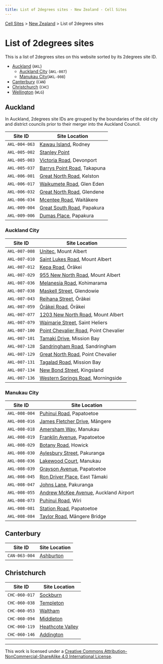```yaml
---
title: List of 2degrees sites - New Zealand - Cell Sites
---
```


[Cell Sites](../) > [New Zealand](./) > List of 2degrees sites

# List of 2degrees sites

This is a list of 2degrees sites on this website sorted by its 2degrees site ID.

* [Auckland](#auckland) (`AKL`)
    * [Auckland City](#auckland-city) (`AKL-007`)
    * [Manukau City](#manukau-city)(`AKL-008`)
* [Canterbury](#canterbury) (`CAN`)
* [Christchurch](#christchurch) (`CHC`)
* [Wellington](#wellington) (`WLG`)

## Auckland

In Auckland, 2degrees site IDs are grouped by the boundaries of the old city and district councils prior to their
merger into the Auckland Council.

Site ID       | Site Location
------------- | -------------
`AKL-004-063` | [Kawau Island](./auk/rodney/#kawau-island), Rodney
`AKL-005-002` | [Stanley Point](./auk/devonport-takapuna/stanley-point)
`AKL-005-003` | [Victoria Road](./auk/devonport-takapuna/devonport#victoria-road), Devonport
`AKL-005-037` | [Barrys Point Road](./auk/devonport-takapuna/takapuna#54-and-79-barrys-point-road), Takapuna
`AKL-006-001` | [Great North Road](./auk/whau/#great-north-road), Kelston
`AKL-006-017` | [Waikumete Road](./auk/waitākere-ranges/#waikumete-road), Glen Eden
`AKL-006-032` | [Great North Road](./auk/henderson-massey/#great-north-road), Glendene
`AKL-006-034` | [Mcentee Road](./auk/waitākere-ranges/#mcentee-road), Waitākere
`AKL-009-004` | [Great South Road](./auk/papakura/#great-south-road), Papakura
`AKL-009-006` | [Dumas Place](./auk/papakura/#dumas-place), Papakura

### Auckland City

Site ID       | Site Location
------------- | -------------
`AKL-007-008` | [Unitec](./auk/albert-eden/unitec#spotless-facility), Mount Albert
`AKL-007-010` | [Saint Lukes Road](./auk/albert-eden/mount-albert#saint-lukes-road), Mount Albert
`AKL-007-012` | [Kepa Road](./auk/ōrākei/ōrākei#opposite-180-kepa-road), Ōrākei
`AKL-007-029` | [955 New North Road](./auk/albert-eden/mount-albert#955-new-north-road), Mount Albert
`AKL-007-036` | [Melanesia Road](./auk/ōrākei/kohimarama#melanesia-road), Kohimarama
`AKL-007-038` | [Maskell Street](./auk/ōrākei/glendowie##15-maskell-street), Glendowie
`AKL-007-043` | [Reihana Street](./auk/ōrākei/ōkahu-bay#36-reihana-street), Ōrākei
`AKL-007-059` | [Ōrākei Road](./auk/ōrākei/ōrākei-station#217-219-ōrākei-road), Ōrākei
`AKL-007-077` | [1203 New North Road](./auk/albert-eden/mount-albert#1203-new-north-road), Mount Albert
`AKL-007-079` | [Waimarie Street](./auk/ōrākei/saint-heliers#waimarie-street), Saint Heliers
`AKL-007-100` | [Point Chevalier Road](./auk/albert-eden/point-chevalier#212-point-chevalier-road), Point Chevalier
`AKL-007-101` | [Tamaki Drive](./auk/ōrākei/mission-bay#61-63-tamaki-drive), Mission Bay
`AKL-007-128` | [Sandringham Road](./auk/albert-eden/#515-519-sandringham-road), Sandringham
`AKL-007-129` | [Great North Road](./auk/albert-eden/point-chevalier#great-north-road), Point Chevalier
`AKL-007-131` | [Tagalad Road](./auk/ōrākei/mission-bay#tagalad-road), Mission Bay
`AKL-007-134` | [New Bond Street](./auk/albert-eden/#new-bond-street), Kingsland
`AKL-007-136` | [Western Springs Road](./auk/albert-eden/#western-springs-road), Morningside

### Manukau City

Site ID       | Site Location
------------- | -------------
`AKL-008-004` | [Puhinui Road](./auk/ōtara-papatoetoe/#316-puhinui-road), Papatoetoe
`AKL-008-016` | [James Fletcher Drive](./auk/māngere-ōtāhuhu/#266-james-fletcher-drive), Māngere
`AKL-008-018` | [Amersham Way](./auk/ōtara-papatoetoe/manukau#amersham-way), Manukau
`AKL-008-019` | [Franklin Avenue](./auk/ōtara-papatoetoe/#franklin-avenue), Papatoetoe
`AKL-008-029` | [Botany Road](./auk/howick/howick#botany-road), Howick
`AKL-008-030` | [Aylesbury Street](./auk/howick/pakuranga#aylesbury-street), Pakuranga
`AKL-008-036` | [Lakewood Court](./auk/ōtara-papatoetoe/manukau#20-lakewood-court), Manukau
`AKL-008-039` | [Grayson Avenue](./auk/ōtara-papatoetoe/#grayson-avenue), Papatoetoe
`AKL-008-045` | [Ron Driver Place](./auk/howick/east-tāmaki#ron-driver-place), East Tāmaki
`AKL-008-047` | [Johns Lane](./auk/howick/pakuranga#johns-lane), Pakuranga
`AKL-008-055` | [Andrew McKee Avenue](./auk/māngere-ōtāhuhu/#andrew-mckee-avenue), Auckland Airport
`AKL-008-073` | [Puhinui Road](./auk/ōtara-papatoetoe/#316-puhinui-road), Wiri
`AKL-008-081` | [Station Road](./auk/ōtara-papatoetoe/#316-puhinui-road), Papatoetoe
`AKL-008-084` | [Taylor Road](./auk/māngere-ōtāhuhu/#taylor-road), Māngere Bridge

## Canterbury

Site ID       | Site Location
------------- | -------------
`CAN-063-004` | [Ashburton](./can/#ashburton)

## Christchurch

Site ID       | Site Location
------------- | -------------
`CHC-060-017` | [Sockburn](./can/christchurch#sockburn)
`CHC-060-038` | [Templeton](./can/hornby#main-south-road-templeton)
`CHC-060-053` | [Waltham](./can/christchurch#ferry-road)
`CHC-060-094` | [Middleton](./can/christchurch#middleton)
`CHC-060-119` | [Heathcote Valley](./can/heathcote#heathcote-valley)
`CHC-060-146` | [Addington](./can/christchurch#addington)

---

This work is licensed under a [Creative Commons Attribution-NonCommercial-ShareAlike 4.0 International License](http://creativecommons.org/licenses/by-nc-sa/4.0/).
